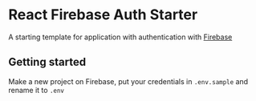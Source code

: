 # React Firebase Auth Starter

A starting template for application with authentication with [Firebase](https://firebase.google.com/docs/auth/)

## Getting started

Make a new project on Firebase, put your credentials in `.env.sample` and rename it to `.env`
